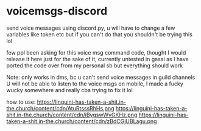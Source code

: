 # voicemsgs-discord
send voice messages using discord.py, u will have to change a few variables like token etc but if you can't do that you shouldn't be trying this lol


few ppl been asking for this voice msg command code, thought I would release it here just for the sake of it, currently untested in gasai as I have ported the code over from my personal sb but everything should work

Note: 
only works in dms, bc u can't send voice messages in guild channels
U will not be able to listen to the voice msgs on mobile, I made a fucky wucky somewhere and really cba trying to fix it lol

how to use:
https://linguini-has-taken-a-shit.in-the.church/content/cdn/AtuRtsssRhHs.png
https://linguini-has-taken-a-shit.in-the.church/content/cdn/iBygswWvGKHz.png
https://linguini-has-taken-a-shit.in-the.church/content/cdn/zBdCGjUBLagu.png 

